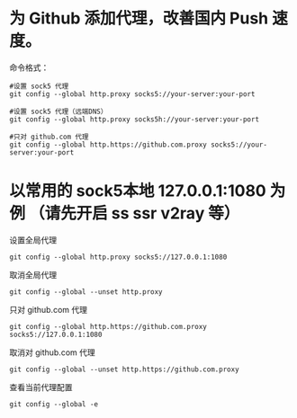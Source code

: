 # 为 Github 添加代理，改善国内 Push 速度。

命令格式：
```
#设置 sock5 代理
git config --global http.proxy socks5://your-server:your-port

#设置 sock5 代理（远端DNS）
git config --global http.proxy socks5h://your-server:your-port

#只对 github.com 代理
git config --global http.https://github.com.proxy socks5://your-server:your-port
```

# 以常用的 sock5本地 127.0.0.1:1080 为例 （请先开启 ss ssr v2ray 等）

设置全局代理
```
git config --global http.proxy socks5://127.0.0.1:1080
```

取消全局代理
```
git config --global --unset http.proxy
```

只对 github.com 代理
```
git config --global http.https://github.com.proxy socks5://127.0.0.1:1080
```

取消对 github.com 代理
```
git config --global --unset http.https://github.com.proxy
```

查看当前代理配置
```
git config --global -e
```
